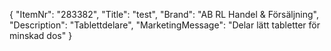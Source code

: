 {
  "ItemNr": "283382",
  "Title": "test",
  "Brand": "AB RL Handel & Försäljning",
  "Description": "Tablettdelare",
  "MarketingMessage": "Delar lätt tabletter för minskad dos"
}